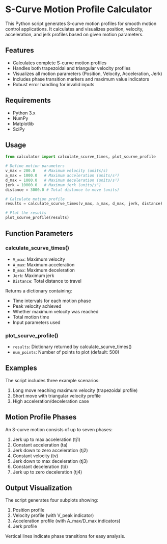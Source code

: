 # S-Curve Motion Profile Calculator

This Python script generates S-curve motion profiles for smooth motion control applications. It calculates and visualizes position, velocity, acceleration, and jerk profiles based on given motion parameters.

## Features

- Calculates complete S-curve motion profiles
- Handles both trapezoidal and triangular velocity profiles
- Visualizes all motion parameters (Position, Velocity, Acceleration, Jerk)
- Includes phase transition markers and maximum value indicators
- Robust error handling for invalid inputs

## Requirements

- Python 3.x
- NumPy
- Matplotlib
- SciPy

## Usage

```python
from calculator import calculate_scurve_times, plot_scurve_profile

# Define motion parameters
v_max = 200.0    # Maximum velocity (units/s)
a_max = 1000.0   # Maximum acceleration (units/s²)
d_max = 1000.0   # Maximum deceleration (units/s²)
jerk = 10000.0   # Maximum jerk (units/s³)
distance = 3000.0 # Total distance to move (units)

# Calculate motion profile
results = calculate_scurve_times(v_max, a_max, d_max, jerk, distance)

# Plot the results
plot_scurve_profile(results)
```

## Function Parameters

### calculate_scurve_times()
- `V_max`: Maximum velocity
- `A_max`: Maximum acceleration
- `D_max`: Maximum deceleration
- `Jerk`: Maximum jerk
- `Distance`: Total distance to travel

Returns a dictionary containing:
- Time intervals for each motion phase
- Peak velocity achieved
- Whether maximum velocity was reached
- Total motion time
- Input parameters used

### plot_scurve_profile()
- `results`: Dictionary returned by calculate_scurve_times()
- `num_points`: Number of points to plot (default: 500)

## Examples

The script includes three example scenarios:
1. Long move reaching maximum velocity (trapezoidal profile)
2. Short move with triangular velocity profile
3. High acceleration/deceleration case

## Motion Profile Phases

An S-curve motion consists of up to seven phases:
1. Jerk up to max acceleration (tj1)
2. Constant acceleration (ta)
3. Jerk down to zero acceleration (tj2)
4. Constant velocity (tv)
5. Jerk down to max deceleration (tj3)
6. Constant deceleration (td)
7. Jerk up to zero deceleration (tj4)

## Output Visualization

The script generates four subplots showing:
1. Position profile
2. Velocity profile (with V_peak indicator)
3. Acceleration profile (with A_max/D_max indicators)
4. Jerk profile

Vertical lines indicate phase transitions for easy analysis.

